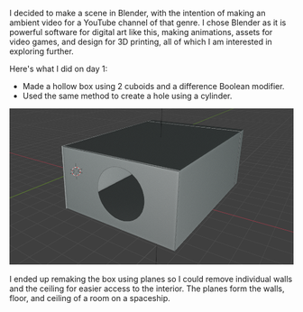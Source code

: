 
I decided to make a scene in Blender, with the intention of making an ambient video for a YouTube channel of that genre.  I chose Blender as it is powerful software for digital art like this, making animations, assets for video games, and design for 3D printing, all of which I am interested in exploring further.

Here's what I did on day 1:  

* Made a hollow box using 2 cuboids and a difference Boolean modifier.  
* Used the same method to create a hole using a cylinder.  

![box](./images/day-1-box.png)


I ended up remaking the box using planes so I could remove individual walls and the ceiling for easier access to the interior. The planes form the walls, floor, and ceiling of a room on a spaceship.

<div style="height: 1em"> </div>
